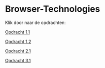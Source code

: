 # Browser-Technologies

Klik door naar de opdrachten:

[Opdracht 1.1](https://github.com/pierman1/Browser-Technologies/blob/master/1.1.breek-het-web/browser.technologies.presentatie.pdf)

[Opdracht 1.2](https://github.com/pierman1/Browser-Technologies/tree/master/1.2.funda-fork)

[Opdracht 2.1](https://github.com/pierman1/Browser-Technologies/tree/master/2.1.feature-detection)

[Opdracht 3.1](https://github.com/pierman1/Browser-Technologies/blob/master/1.1.breek-het-web/browser.technologies.presentatie.pdf)
